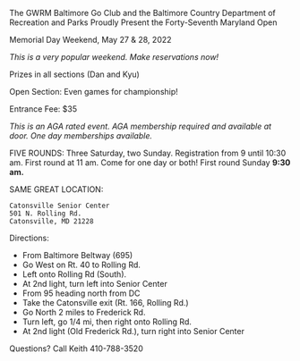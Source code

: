 The GWRM Baltimore Go Club and the Baltimore Country
Department of Recreation and Parks Proudly Present the
Forty-Seventh Maryland Open

Memorial Day Weekend, May 27 & 28, 2022

_This is a very popular weekend. Make reservations now!_

Prizes in all sections (Dan and Kyu)

Open Section: Even games for championship!

Entrance Fee: $35

*This is an AGA rated event. AGA membership required and available at door. One day memberships available.*

FIVE ROUNDS: Three Saturday, two Sunday.
Registration from 9 until 10:30 am. First round at 11 am.
Come for one day or both! First round Sunday **9:30 am.**

SAME GREAT LOCATION:

    Catonsville Senior Center
    501 N. Rolling Rd.
    Catonsville, MD 21228

Directions:

* From Baltimore Beltway (695)
* Go West on Rt. 40 to Rolling Rd.
* Left onto Rolling Rd (South).
* At 2nd light, turn left into Senior Center
* From 95 heading north from DC
* Take the Catonsville exit (Rt. 166, Rolling Rd.)
* Go North 2 miles to Frederick Rd.
* Turn left, go 1/4 mi, then right onto Rolling Rd.
* At 2nd light (Old Frederick Rd.), turn right into Senior Center

Questions?
Call Keith 410-788-3520
